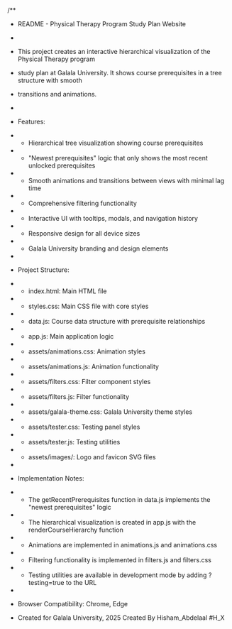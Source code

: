 /**
 * README - Physical Therapy Program Study Plan Website
 * 
 * This project creates an interactive hierarchical visualization of the Physical Therapy program
 * study plan at Galala University. It shows course prerequisites in a tree structure with smooth
 * transitions and animations.
 * 
 * Features:
 * - Hierarchical tree visualization showing course prerequisites
 * - "Newest prerequisites" logic that only shows the most recent unlocked prerequisites
 * - Smooth animations and transitions between views with minimal lag time
 * - Comprehensive filtering functionality
 * - Interactive UI with tooltips, modals, and navigation history
 * - Responsive design for all device sizes
 * - Galala University branding and design elements
 * 
 * Project Structure:
 * - index.html: Main HTML file
 * - styles.css: Main CSS file with core styles
 * - data.js: Course data structure with prerequisite relationships
 * - app.js: Main application logic
 * - assets/animations.css: Animation styles
 * - assets/animations.js: Animation functionality
 * - assets/filters.css: Filter component styles
 * - assets/filters.js: Filter functionality
 * - assets/galala-theme.css: Galala University theme styles
 * - assets/tester.css: Testing panel styles
 * - assets/tester.js: Testing utilities
 * - assets/images/: Logo and favicon SVG files
 * 
 * Implementation Notes:
 * - The getRecentPrerequisites function in data.js implements the "newest prerequisites" logic
 * - The hierarchical visualization is created in app.js with the renderCourseHierarchy function
 * - Animations are implemented in animations.js and animations.css
 * - Filtering functionality is implemented in filters.js and filters.css
 * - Testing utilities are available in development mode by adding ?testing=true to the URL
 * 
 * Browser Compatibility: Chrome, Edge

 * Created for Galala University, 2025 Created By Hisham_Abdelaal
 #H_X
